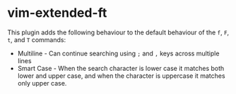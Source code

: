 vim-extended-ft
================

This plugin adds the following behaviour to the default behaviour of the `f`, `F`, `t`, and `T` commands:
- Multiline - Can continue searching using `;` and `,` keys across multiple lines
- Smart Case - When the search character is lower case it matches both lower and upper case, and when the character is uppercase it matches only upper case.
